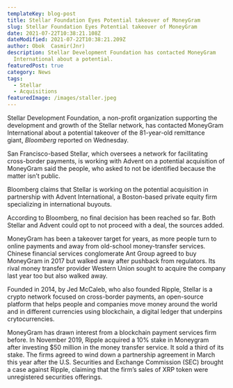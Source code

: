 ```yaml
---
templateKey: blog-post
title: Stellar Foundation Eyes Potential takeover of MoneyGram
slug: Stellar Foundation Eyes Potential takeover of MoneyGram
date: 2021-07-22T10:38:21.108Z
dateModified: 2021-07-22T10:38:21.209Z
author: Obok  Casmir(Jnr)
description: Stellar Development Foundation has contacted MoneyGram
  International about a potential.
featuredPost: true
category: News
tags:
  - Stellar
  - Acquisitions
featuredImage: /images/staller.jpeg
---
```

Stellar Development Foundation, a non-profit organization supporting the development and growth of the Stellar network, has contacted MoneyGram International about a potential takeover of the 81-year-old remittance giant, *Bloomberg* reported on Wednesday.

San Francisco-based Stellar, which oversees a network for facilitating cross-border payments, is working with Advent on a potential acquisition of MoneyGram said the people, who asked to not be identified because the matter isn’t public. 

Bloomberg claims that Stellar is working on the potential acquisition in partnership with Advent International, a Boston-based private equity firm specializing in international buyouts.

According to Bloomberg, no final decision has been reached so far. Both Stellar and Advent could opt to not proceed with a deal, the sources added.

MoneyGram has been a takeover target for years, as more people turn to online payments and away from old-school money-transfer services. Chinese financial services conglomerate Ant Group agreed to buy MoneyGram in 2017 but walked away after pushback from regulators. Its rival money transfer provider Western Union sought to acquire the company last year too but also walked away.

Founded in 2014, by Jed McCaleb, who also founded Ripple, Stellar is a crypto network focused on cross-border payments, an open-source platform that helps people and companies move money around the world and in different currencies using blockchain, a digital ledger that underpins crytocurrencies.

MoneyGram has drawn interest from a blockchain payment services firm before. In November 2019, Ripple acquired a 10% stake in Moneygram after investing $50 million in the money transfer service. It sold a third of its stake. The firms agreed to wind down a partnership agreement in March this year after the U.S. Securities and Exchange Commission (SEC) brought a case against Ripple, claiming that the firm’s sales of XRP token were unregistered securities offerings.